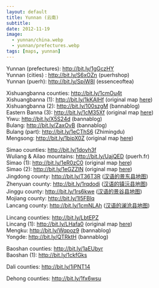 ```yaml
---
layout: default
title: Yunnan (云南)
subtitle: 
date: 2012-11-19
image:
  - yunnan/china.webp
  - yunnan/prefectures.webp
tags: [maps, yunnan]
---
```

Yunnan (prefectures): <http://bit.ly/1gGczHY>\
Yunnan (cities) : <http://bit.ly/S6xOZn> (puerhshop)\
Yunnan (puerh): <http://bit.ly/SpiW8I> (essenceoftea)

Xishuangbanna counties: <http://bit.ly/1cmOu4t>\
Xishuangbanna (1): <http://bit.ly/1kKAlHf> (original map [here](http://www.puercn.com/puerchanews/news/17321.html))\
Xishuangbanna (2): <http://bit.ly/100szgM> (bannablog)\
Eastern Banna (3): <http://bit.ly/1cM35Xf> (original map [here](http://bbs.puerh.cn/redirect.php?tid=18926&goto=lastpost))\
Yiwu: <http://bit.ly/X5S24d> (bannablog)\
Bulang: <http://bit.ly/ZaxOvB> (bannablog)\
Bulang (part): <http://bit.ly/1eCThS6> (Zhimingdu)\
Mengsong: <http://bit.ly/1bipX0Z> (original map [here](http://nkgsc.blog.163.com/blog/static/13206642420112163292447/))

Simao counties: <http://bit.ly/1doyh3f>\
Wuliang & Ailao mountains: <http://bit.ly/UajQED> (puerh.fr)\
Simao (1): <http://bit.ly/1eR0zC0> (original map [here](http://www.puercn.com/puerchazs/peczs/23784.html))\
Simao (2): <http://bit.ly/1eGZZIN> (original map [here](http://www.puercn.com/puerchanews/hyxw/16698.html))\
Jingdong county: <http://bit.ly/T36T3R> ([汉语的景东县地图](http://bit.ly/T36Wg8))\
Zhenyuan county: <http://bit.ly/1rqdodi> ([汉语的镇沅县地图](http://bit.ly/T372nO))\
Jinggu county: <http://bit.ly/1rs6kwe> ([汉语的景谷县地图](http://bit.ly/1rVMv1v))\
Mojiang county: <http://bit.ly/1l5FBlq>\
Lancang county: <http://bit.ly/1cmNLAh> ([汉语的澜沧县地图](http://bit.ly/1l3CHMH))

Lincang counties: <http://bit.ly/LbtEPZ>\
Lincang (1): <http://bit.ly/LHafa0> (original map [here](http://www.puercn.com/puerchazs/peczs/23826.html))\
Mengku: <http://bit.ly/Wqpoz9> (bannablog)\
Yongde: <http://bit.ly/QTRktH> (bannablog)

Baoshan counties: <http://bit.ly/1aEUbyr>\
Baoshan (1): <http://bit.ly/1ckfGks>

Dali counties: <http://bit.ly/1iPNT14>

Dehong counties: <http://bit.ly/1fx6wsu>